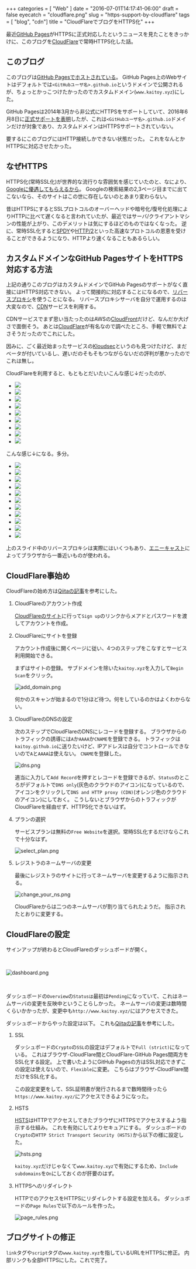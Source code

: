 +++
categories = [ "Web" ]
date = "2016-07-01T14:17:41-06:00"
draft = false
eyecatch = "cloudflare.png"
slug = "https-support-by-cloudflare"
tags = [ "blog", "cdn"]
title = "CloudFlareでブログをHTTPS化"
+++

最近[GitHub Pages](https://pages.github.com/)がHTTPSに正式対応したというニュースを見たことをきっかけに、このブログを[CloudFlare](https://www.cloudflare.com/)で常時HTTPS化した話。

## このブログ
このブログは[GitHub Pagesでホストされている](https://www.kaitoy.xyz/2015/08/15/github-pages-and-jekyll/)。
GitHub Pages上のWebサイトはデフォルトでは`<GitHubユーザ名>.github.io`というドメインで公開されるが、ちょっとかっこつけたかったのでカスタムドメイン(`www.kaitoy.xyz`)にした。

GitHub Pagesは2014年3月から非公式にHTTPSをサポートしていて、2016年6月8日に[正式サポートを表明](https://github.com/blog/2186-https-for-github-pages)したが、これは`<GitHubユーザ名>.github.io`ドメインだけが対象であり、カスタムドメインはHTTPSサポートされていない。

要するにこのブログにはHTTP接続しかできない状態だった。
これをなんとかHTTPSに対応させたかった。

## なぜHTTPS
HTTPS化(常時SSL化)が世界的な流行りな雰囲気を感じていたのと、なにより、[Googleに優遇してもらえるから](http://googlewebmastercentral-ja.blogspot.com/2015/12/indexing-https-pages-by-default.html)。
Googleの検索結果の2,3ページ目までに出てこないなら、そのサイトはこの世に存在しないのとあまり変わらない。

昔はHTTPSにするとSSLプロトコルのオーバーヘッドや暗号化/復号化処理によりHTTPに比べて遅くなると言われていたが、最近ではサーバ/クライアントマシンの性能が上がり、このデメリットは気にするほどのものではなくなった。
逆に、常時SSL化すると[SPDY](https://ja.wikipedia.org/wiki/SPDY)や[HTTP/2](https://ja.wikipedia.org/wiki/HTTP/2)といった高速なプロトコルの恩恵を受けることができるようになり、HTTPより速くなることもあるらしい。

## カスタムドメインなGitHub PagesサイトをHTTPS対応する方法
上記の通りこのブログはカスタムドメインでGitHub Pagesのサポートがなく直接にはHTTPS対応できない。
よって間接的に対応することになるので、[リバースプロキシ](https://ja.wikipedia.org/wiki/%E3%83%AA%E3%83%90%E3%83%BC%E3%82%B9%E3%83%97%E3%83%AD%E3%82%AD%E3%82%B7)を使うことになる。
リバースプロキシサーバを自分で運用するのは大変なので、[CDN](https://ja.wikipedia.org/wiki/%E3%82%B3%E3%83%B3%E3%83%86%E3%83%B3%E3%83%84%E3%83%87%E3%83%AA%E3%83%90%E3%83%AA%E3%83%8D%E3%83%83%E3%83%88%E3%83%AF%E3%83%BC%E3%82%AF)サービスを利用する。

CDNサービスでまず思い当たったのはAWSの[CloudFront](https://aws.amazon.com/jp/cloudfront/)だけど、なんだか大げさで面倒そう。
あとは[CloudFlare](https://www.cloudflare.com/)が有名なので調べたところ、手軽で無料でよさそうだったのでこれにした。

因みに、ごく最近始まったサービスの[Kloudsec](https://www.kloudsec.com/)というのも見つけたけど、まだベータが付いているし、遅いだのそもそもつながらないだの評判が悪かったのでこれは無し。

CloudFlareを利用すると、もともとだいたいこんな感じ↓だったのが、

<ul class="bxslider">
  <li><img src="/images/https-support-by-cloudflare/direct/スライド1.PNG" /></li>
  <li><img src="/images/https-support-by-cloudflare/direct/スライド2.PNG" /></li>
  <li><img src="/images/https-support-by-cloudflare/direct/スライド3.PNG" /></li>
  <li><img src="/images/https-support-by-cloudflare/direct/スライド4.PNG" /></li>
  <li><img src="/images/https-support-by-cloudflare/direct/スライド5.PNG" /></li>
  <li><img src="/images/https-support-by-cloudflare/direct/スライド6.PNG" /></li>
  <li><img src="/images/https-support-by-cloudflare/direct/スライド7.PNG" /></li>
  <li><img src="/images/https-support-by-cloudflare/direct/スライド8.PNG" /></li>
  <li><img src="/images/https-support-by-cloudflare/direct/スライド9.PNG" /></li>
</ul>

こんな感じ↓になる。多分。

<ul class="bxslider">
  <li><img src="/images/https-support-by-cloudflare/cdn/スライド1.PNG" /></li>
  <li><img src="/images/https-support-by-cloudflare/cdn/スライド2.PNG" /></li>
  <li><img src="/images/https-support-by-cloudflare/cdn/スライド3.PNG" /></li>
  <li><img src="/images/https-support-by-cloudflare/cdn/スライド4.PNG" /></li>
  <li><img src="/images/https-support-by-cloudflare/cdn/スライド5.PNG" /></li>
  <li><img src="/images/https-support-by-cloudflare/cdn/スライド6.PNG" /></li>
  <li><img src="/images/https-support-by-cloudflare/cdn/スライド7.PNG" /></li>
  <li><img src="/images/https-support-by-cloudflare/cdn/スライド8.PNG" /></li>
  <li><img src="/images/https-support-by-cloudflare/cdn/スライド9.PNG" /></li>
  <li><img src="/images/https-support-by-cloudflare/cdn/スライド10.PNG" /></li>
  <li><img src="/images/https-support-by-cloudflare/cdn/スライド11.PNG" /></li>
</ul>

上のスライド中のリバースプロキシは実際にはいくつもあり、[エニーキャスト](https://ja.wikipedia.org/wiki/%E3%82%A8%E3%83%8B%E3%83%BC%E3%82%AD%E3%83%A3%E3%82%B9%E3%83%88)によってブラウザから一番近いものが使われる。

## CloudFlare事始め
CloudFlareの始め方は[Qiitaの記事](http://qiita.com/superbrothers/items/95e5723e9bd320094537)を参考にした。

1. CloudFlareのアカウント作成

    [CloudFlareのサイト](https://www.cloudflare.com/)に行って`Sign up`のリンクからメアドとパスワードを渡してアカウントを作成。

2. CloudFlareにサイトを登録

    アカウント作成後に開くページに従い、4つのステップをこなすとサービス利用開始できる。

    まずはサイトの登録。
    サブドメインを除いた`kaitoy.xyz`を入力して`Begin Scan`をクリック。

    ![add_domain.png](/images/https-support-by-cloudflare/add_domain.png "add_domain.png")

    何かのスキャンが始まるので1分ほど待つ。何をしているのかはよくわからない。

3. CloudFlareのDNSの設定

    次のステップでCloudFlareのDNSにレコードを登録する。
    ブラウザからのトラフィックの誘導には`A`か`AAAA`か`CNAME`を登録できる。
    トラフィックは`kaitoy.github.io`に送りたいけど、IPアドレスは自分でコントロールできないので`A`と`AAAA`は使えない。
    `CNAME`を登録した。

    ![dns.png](/images/https-support-by-cloudflare/dns.png "dns.png")

    適当に入力して`Add Record`を押すとレコードを登録できるが、`Status`のところがデフォルトで`DNS only`(灰色のクラウドのアイコン)になっているので、アイコンをクリックして`DNS and HTTP proxy (CDN)`(オレンジ色のクラウドのアイコン)にしておく。
    こうしないとブラウザからのトラフィックがCloudFlareを経由せず、HTTPS化できないはず。

4. プランの選択

    サービスプランは無料の`Free Website`を選択。常時SSL化するだけならこれで十分なはず。

    ![select_plan.png](/images/https-support-by-cloudflare/select_plan.png "select_plan.png")

5. レジストラのネームサーバの変更

    最後にレジストラのサイトに行ってネームサーバを変更するように指示される。

    ![change_your_ns.png](/images/https-support-by-cloudflare/change_your_ns.png "change_your_ns.png")

    CloudFlareからは二つのネームサーバが割り当てられたようだ。
    指示されたとおりに変更する。

## CloudFlareの設定
サインアップが終わるとCloudFlareのダッシュボードが開く。

<br>

![dashboard.png](/images/https-support-by-cloudflare/dashboard.png "dashboard.png")

<br>

ダッシュボードの`Overview`の`Statusは`最初は`Pending`になっていて、これはネームサーバの変更を反映中ということらしかった。
ネームサーバの変更は数時間くらいかかったが、変更中も`http://www.kaitoy.xyz/`にはアクセスできた。

ダッシュボードからやった設定は以下。
これも[Qiitaの記事](http://qiita.com/superbrothers/items/95e5723e9bd320094537)を参考にした。

1. SSL

    ダッシュボードの`Crypto`の`SSL`の設定はデフォルトで`Full (strict)`になっている。
    これはブラウザ-CloudFlare間とCloudFlare-GitHub Pages間両方をSSL化する設定。
    上で書いたようにGitHub Pagesの方はSSL対応できずこの設定は使えないので、`Flexible`に変更。
    こちらはブラウザ-CloudFlare間だけをSSL化する。

    この設定変更をして、SSL証明書が発行されるまで数時間待ったら`https://www.kaitoy.xyz/`にアクセスできるようになった。

2. HSTS

    [HSTS](https://ja.wikipedia.org/wiki/HTTP_Strict_Transport_Security)はHTTPでアクセスしてきたブラウザにHTTPSでアクセスするよう指示する仕組み。
    これを有効にしてよりセキュアにする。
    ダッシュボードの`Crypto`の`HTTP Strict Transport Security (HSTS)`から以下の様に設定した。

    ![hsts.png](/images/https-support-by-cloudflare/hsts.png "hsts.png")

    `kaitoy.xyz`だけじゃなくて`www.kaitoy.xyz`で有効にするため、`Include subdomains`を`On`にしておくのが肝要のはず。

3. HTTPSへのリダイレクト

    HTTPでのアクセスをHTTPSにリダイレクトする設定を加える。
    ダッシュボードの`Page Rules`で以下のルールを作った。

    ![page_rules.png](/images/https-support-by-cloudflare/page_rules.png "page_rules.png")

## ブログサイトの修正
`link`タグや`script`タグの`www.kaitoy.xyz`を指しているURLをHTTPSに修正。
内部リンクも全部HTTPSにした。これで完了。
